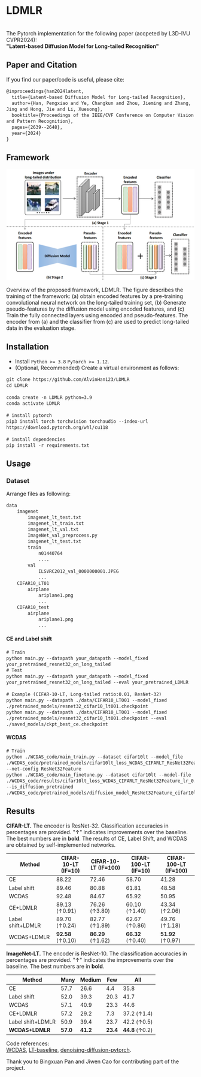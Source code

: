 # LDMLR
\
The Pytorch implementation for the following paper (accpeted by L3D-IVU CVPR2024): \
**"Latent-based Diffusion Model for Long-tailed Recognition"**


## Paper and Citation  
If you find our paper/code is useful, please cite:
```
@inproceedings{han2024latent,
  title={Latent-based Diffusion Model for Long-tailed Recognition},
  author={Han, Pengxiao and Ye, Changkun and Zhou, Jieming and Zhang, Jing and Hong, Jie and Li, Xuesong},
  booktitle={Proceedings of the IEEE/CVF Conference on Computer Vision and Pattern Recognition},
  pages={2639--2648},
  year={2024}
}
```


## Framework
<p align="center">
  <img width="750" src="https://github.com/AlvinHan123/LDMLR/blob/main/assets/framework.png"> 
</p>

Overview of the proposed framework, LDMLR. The figure describes the training of the framework: (a) obtain encoded features by a pre-training convolutional neural network on the long-tailed training set, (b) Generate pseudo-features by the diffusion model using encoded features, and (c) Train the fully connected layers using encoded and pseudo-features. The encoder from (a) and the classifier from (c) are used to predict long-tailed data in the evaluation stage.


## Installation
- Install `Python >= 3.8` `PyTorch >= 1.12`.
- (Optional, Recommended) Create a virtual environment as follows:

```
git clone https://github.com/AlvinHan123/LDMLR
cd LDMLR

conda create -n LDMLR python=3.9
conda activate LDMLR

# install pytorch
pip3 install torch torchvision torchaudio --index-url https://download.pytorch.org/whl/cu118

# install dependencies
pip install -r requirements.txt
```


## Usage
### Dataset
Arrange files as following:
```plain
data
    imagenet
        imagenet_lt_test.txt
        imagenet_lt_train.txt
        imagenet_lt_val.txt
        ImageNet_val_preprocess.py
        imagenet_lt_test.txt
        train
            n01440764
            ....
        val
            ILSVRC2012_val_0000000001.JPEG
            ...
    CIFAR10_LT01
        airplane
            ariplane1.png
            ...
    CIFAR10_test
        airplane
            ariplane1.png
            ...
```

#### CE and Label shift
 ```
# Train
python main.py --datapath your_datapath --model_fixed your_pretrained_resnet32_on_long_tailed
# Test
python main.py --datapath your_datapath --model_fixed your_pretrained_resnet32_on_long_tailed --eval your_pretrained_LDMLR

# Example (CIFAR-10-LT, Long-tailed ratio:0.01, ResNet-32)
python main.py --datapath ./data/CIFAR10_LT001 --model_fixed ./pretrained_models/resnet32_cifar10_lt001.checkpoint
python main.py --datapath ./data/CIFAR10_LT001 --model_fixed ./pretrained_models/resnet32_cifar10_lt001.checkpoint --eval ./saved_models/ckpt_best_ce.checkpoint
 ```

#### WCDAS
```
# Train
python ./WCDAS_code/main_train.py --dataset cifar10lt --model_file ./WCDAS_code/pretrained_models/cifar10lt_loss_WCDAS_CIFARLT_ResNet32Feature_lr_0.2_ir_100_model/model_best.pth.tar --net-config ResNet32Feature
python ./WCDAS_code/main_finetune.py --dataset cifar10lt --model-file ./WCDAS_code/results/cifar10lt_loss_WCDAS_CIFARLT_ResNet32Feature_lr_0.2_ir_100_gener_0.2_DMepoch_201_model_new/ --is_diffusion_pretrained ./WCDAS_code/pretrained_models/diffusion_model_ResNet32Feature_cifar10lt_0.01_epoch_200.pt
```


## Results
**CIFAR-LT.**
The encoder is ResNet-32. Classification accuracies in percentages are provided. "↑" indicates improvements over the baseline. The best numbers are in **bold**. The results of CE, Label Shift, and WCDAS are obtained by self-implemented networks.

| Method | CIFAR-10-LT (IF=10) | CIFAR-10-LT (IF=100) | CIFAR-100-LT (IF=10) | CIFAR-100-LT (IF=100) |
|--------|-------------------|--------------------|--------------------|---------------------|
| CE     | 88.22             | 72.46              | 58.70              | 41.28               |
| Label shift | 89.46        | 80.88              | 61.81              | 48.58               |
| WCDAS  | 92.48             | 84.67              | 65.92              | 50.95               |
| CE+LDMLR | 89.13 (↑0.91)   | 76.26 (↑3.80)      | 60.10 (↑1.40)      | 43.34 (↑2.06)       |
| Label shift+LDMLR | 89.70 (↑0.24) | 82.77 (↑1.89) | 62.67 (↑0.86)    | 49.76 (↑1.18)       |
| WCDAS+LDMLR | **92.58** (↑0.10) | **86.29** (↑1.62) | **66.32** (↑0.40) | **51.92** (↑0.97) |

**ImageNet-LT.**
The encoder is ResNet-10. The classification accuracies in percentages are provided. "↑" indicates the improvements over the baseline. The best numbers are in **bold**.

| Method                 | Many | Medium | Few | All |
|------------------------|------------------|--------------------|-----------------|-----------------|
| CE                     | 57.7             | 26.6               | 4.4             | 35.8            |
| Label shift            | 52.0             | 39.3               | 20.3            | 41.7            |
| WCDAS                  | 57.1             | 40.9               | 23.3            | 44.6            |
| CE+LDMLR               | 57.2             | 29.2               | 7.3             | 37.2 (↑1.4)     |
| Label shift+LDMLR      | 50.9             | 39.4               | 23.7            | 42.2 (↑0.5)     |
| **WCDAS+LDMLR**        | **57.0**         | **41.2**           | **23.4**        | **44.8** (↑0.2) |

Code references: \
[WCDAS](https://github.com/boranhan/wcdas_code), [LT-baseline](https://github.com/ChangkunYe/MAPLS/), [denoising-diffusion-pytorch](https://github.com/lucidrains/denoising-diffusion-pytorch/tree/main/denoising_diffusion_pytorch).

Thank you to Bingxuan Pan and Jiwen Cao for contributing part of the project.
